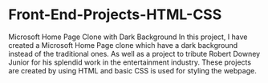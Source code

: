 # Front-End-Projects-HTML-CSS
Microsoft Home Page Clone with Dark Background
In this project, I have created a Microsoft Home Page clone which have a dark background instead of the traditional ones. As well as a project to tribute Robert Downey Junior for his splendid work in the entertainment industry.
These projects are created by using HTML and basic CSS is used for styling the webpage. 
